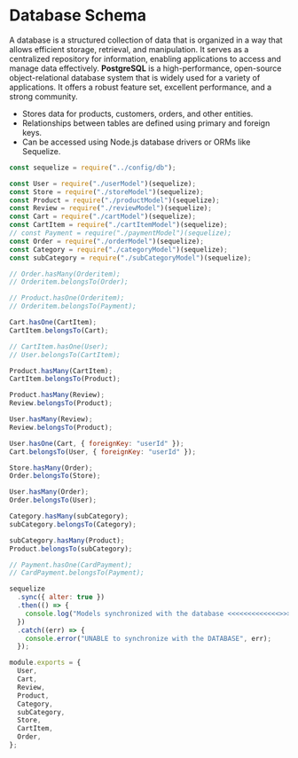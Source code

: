 # Database Schema

A database is a structured collection of data that is organized in a way that allows efficient storage, retrieval, and manipulation. It serves as a centralized repository for information, enabling applications to access and manage data effectively. **PostgreSQL** is a high-performance, open-source object-relational database system that is widely used for a variety of applications. It offers a robust feature set, excellent performance, and a strong community.

* Stores data for products, customers, orders, and other entities.
* Relationships between tables are defined using primary and foreign keys.
* Can be accessed using Node.js database drivers or ORMs like Sequelize.

```javascript
const sequelize = require("../config/db");

const User = require("./userModel")(sequelize);
const Store = require("./storeModel")(sequelize);
const Product = require("./productModel")(sequelize);
const Review = require("./reviewModel")(sequelize);
const Cart = require("./cartModel")(sequelize);
const CartItem = require("./cartItemModel")(sequelize);
// const Payment = require("./paymentModel")(sequelize);
const Order = require("./orderModel")(sequelize);
const Category = require("./categoryModel")(sequelize);
const subCategory = require("./subCategoryModel")(sequelize);

// Order.hasMany(Orderitem);
// Orderitem.belongsTo(Order);

// Product.hasOne(Orderitem);
// Orderitem.belongsTo(Payment);

Cart.hasOne(CartItem);
CartItem.belongsTo(Cart);

// CartItem.hasOne(User);
// User.belongsTo(CartItem);

Product.hasMany(CartItem);
CartItem.belongsTo(Product);

Product.hasMany(Review);
Review.belongsTo(Product);

User.hasMany(Review);
Review.belongsTo(Product);

User.hasOne(Cart, { foreignKey: "userId" });
Cart.belongsTo(User, { foreignKey: "userId" });

Store.hasMany(Order);
Order.belongsTo(Store);

User.hasMany(Order);
Order.belongsTo(User);

Category.hasMany(subCategory);
subCategory.belongsTo(Category);

subCategory.hasMany(Product);
Product.belongsTo(subCategory);

// Payment.hasOne(CardPayment);
// CardPayment.belongsTo(Payment);

sequelize
  .sync({ alter: true })
  .then(() => {
    console.log("Models synchronized with the database <<<<<<<<<<<<<>>>>>>>>>");
  })
  .catch((err) => {
    console.error("UNABLE to synchronize with the DATABASE", err);
  });

module.exports = {
  User,
  Cart,
  Review,
  Product,
  Category,
  subCategory,
  Store,
  CartItem,
  Order,
};

```
